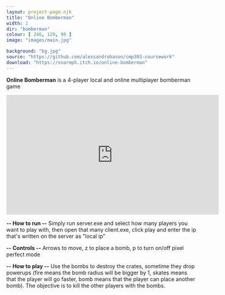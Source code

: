 ```yaml
---
layout: project-page.njk
title: "Online Bomberman"
width: 1
dir: "bomberman"
colour: [ 246, 129, 90 ]
image: "images/main.jpg"

background: "bg.jpg"
source: "https://github.com/alessandrobason/cmp303-coursework"
download: "https://snarmph.itch.io/online-bomberman"
---
```


**Online Bomberman** is a 4-player local and online multiplayer bomberman game

<iframe class="youtube" width="560" height="315" src="https://www.youtube.com/embed/n4Pp7BZs-BM?si=lHlCQdgFnfxNFQkh" title="YouTube video player" frameborder="0" allow="accelerometer; autoplay; clipboard-write; encrypted-media; gyroscope; picture-in-picture; web-share" referrerpolicy="strict-origin-when-cross-origin" allowfullscreen></iframe>

**-- How to run --**
Simply run server.exe and select how many players you want to play with, then open that many client.exe, click play and enter the ip that's written on the server as "local ip"

**-- Controls --**
Arrows to move, z to place a bomb, p to turn on/off pixel perfect mode

**-- How to play --**
Use the bombs to destroy the crates, sometime they drop powerups (fire means the bomb radius will be bigger by 1, skates means that the player will go faster, bomb means that the player can place another bomb). The objective is to kill the other players with the bombs. 